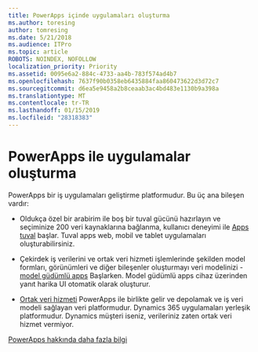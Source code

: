 ```yaml
---
title: PowerApps içinde uygulamaları oluşturma
ms.author: toresing
author: tomresing
ms.date: 5/21/2018
ms.audience: ITPro
ms.topic: article
ROBOTS: NOINDEX, NOFOLLOW
localization_priority: Priority
ms.assetid: 0095e6a2-884c-4733-aa4b-783f574ad4b7
ms.openlocfilehash: 7637f90b0358eb6435884faa860473622d3d72c7
ms.sourcegitcommit: d6ea5e9458a2b8ceaab3ac4bd483e1130b9a398a
ms.translationtype: MT
ms.contentlocale: tr-TR
ms.lasthandoff: 01/15/2019
ms.locfileid: "28318383"
---
```

# <a name="create-apps-with-powerapps"></a>PowerApps ile uygulamalar oluşturma

PowerApps bir iş uygulamaları geliştirme platformudur. Bu üç ana bileşen vardır: 
  
- Oldukça özel bir arabirim ile boş bir tuval gücünü hazırlayın ve seçiminize 200 veri kaynaklarına bağlanma, kullanıcı deneyimi ile [Apps tuval](https://go.microsoft.com/fwlink/?linkid=874495) başlar. Tuval apps web, mobil ve tablet uygulamaları oluşturabilirsiniz. 
    
- Çekirdek iş verilerini ve ortak veri hizmeti işlemlerinde şekilden model formları, görünümleri ve diğer bileşenler oluşturmayı veri modelinizi - [model güdümlü apps](https://go.microsoft.com/fwlink/?linkid=874496) Başlarken. Model güdümlü apps cihaz üzerinden yanıt harika UI otomatik olarak oluşturur. 
    
- [Ortak veri hizmeti](https://go.microsoft.com/fwlink/?linkid=874497) PowerApps ile birlikte gelir ve depolamak ve iş veri modeli sağlayan veri platformudur. Dynamics 365 uygulamaları yerleşik platformudur. Dynamics müşteri iseniz, verileriniz zaten ortak veri hizmet vermiyor. 
    
[PowerApps hakkında daha fazla bilgi](https://go.microsoft.com/fwlink/?linkid=874498)
  


